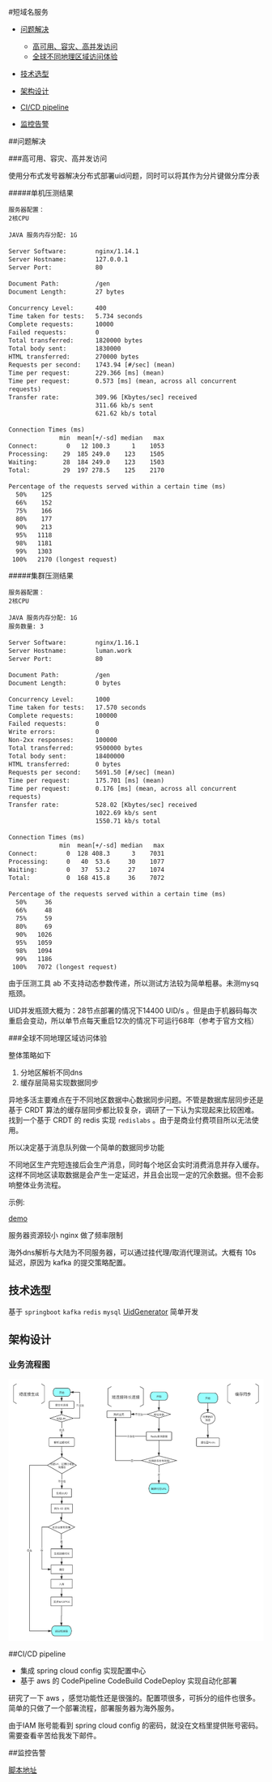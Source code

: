 #短域名服务

* [问题解决](#Question)

  * [高可用、容灾、高并发访问](#Cocurrent)
  * [全球不同地理区域访问体验](#location)

* [技术选型](#Technology)

* [架构设计](#design)

* [CI/CD pipeline](#pipeline)

* [监控告警](#monitor)

  

 <span id="Question"> </span>
##问题解决

 <span id="Cocurrent"> </span>
###高可用、容灾、高并发访问

使用分布式发号器解决分布式部署uid问题，同时可以将其作为分片键做分库分表

#####单机压测结果

```shell
服务器配置：
2核CPU

JAVA 服务内存分配: 1G

Server Software:        nginx/1.14.1
Server Hostname:        127.0.0.1
Server Port:            80

Document Path:          /gen
Document Length:        27 bytes

Concurrency Level:      400
Time taken for tests:   5.734 seconds
Complete requests:      10000
Failed requests:        0
Total transferred:      1820000 bytes
Total body sent:        1830000
HTML transferred:       270000 bytes
Requests per second:    1743.94 [#/sec] (mean)
Time per request:       229.366 [ms] (mean)
Time per request:       0.573 [ms] (mean, across all concurrent requests)
Transfer rate:          309.96 [Kbytes/sec] received
                        311.66 kb/s sent
                        621.62 kb/s total

Connection Times (ms)
              min  mean[+/-sd] median   max
Connect:        0   12 100.3      1    1053
Processing:    29  185 249.0    123    1505
Waiting:       28  184 249.0    123    1503
Total:         29  197 278.5    125    2170

Percentage of the requests served within a certain time (ms)
  50%    125
  66%    152
  75%    166
  80%    177
  90%    213
  95%   1118
  98%   1181
  99%   1303
 100%   2170 (longest request)

```

#####集群压测结果

```shell
服务器配置：
2核CPU

JAVA 服务内存分配: 1G
服务数量: 3

Server Software:        nginx/1.16.1
Server Hostname:        luman.work
Server Port:            80

Document Path:          /gen
Document Length:        0 bytes

Concurrency Level:      1000
Time taken for tests:   17.570 seconds
Complete requests:      100000
Failed requests:        0
Write errors:           0
Non-2xx responses:      100000
Total transferred:      9500000 bytes
Total body sent:        18400000
HTML transferred:       0 bytes
Requests per second:    5691.50 [#/sec] (mean)
Time per request:       175.701 [ms] (mean)
Time per request:       0.176 [ms] (mean, across all concurrent requests)
Transfer rate:          528.02 [Kbytes/sec] received
                        1022.69 kb/s sent
                        1550.71 kb/s total

Connection Times (ms)
              min  mean[+/-sd] median   max
Connect:        0  128 408.3      3    7031
Processing:     0   40  53.6     30    1077
Waiting:        0   37  53.2     27    1074
Total:          0  168 415.8     36    7072

Percentage of the requests served within a certain time (ms)
  50%     36
  66%     48
  75%     59
  80%     69
  90%   1026
  95%   1059
  98%   1094
  99%   1186
 100%   7072 (longest request)

```



由于压测工具 ab 不支持动态参数传递，所以测试方法较为简单粗暴。未测mysq瓶颈。

UID并发瓶颈大概为：28节点部署的情况下14400 UID/s 。但是由于机器码每次重启会变动，所以单节点每天重启12次的情况下可运行68年（参考于官方文档）


 <span id="location"> </span>

###全球不同地理区域访问体验

整体策略如下

1. 分地区解析不同dns
2. 缓存层简易实现数据同步

异地多活主要难点在于不同地区数据中心数据同步问题。不管是数据库层同步还是基于 CRDT 算法的缓存层同步都比较复杂，调研了一下认为实现起来比较困难。找到一个基于 CRDT 的 redis 实现 `redislabs` 。由于是商业付费项目所以无法使用。

所以决定基于消息队列做一个简单的数据同步功能

不同地区生产完短连接后会生产消息，同时每个地区会实时消费消息并存入缓存。这样不同地区读取数据是会产生一定延迟，并且会出现一定的冗余数据。但不会影响整体业务流程。

示例:

[demo](http://a.luman.work)

服务器资源较小 nginx 做了频率限制

海外dns解析与大陆为不同服务器，可以通过挂代理/取消代理测试。大概有 10s 延迟，原因为 kafka 的提交策略配置。



 <span id="Technology"> </span>

## 技术选型

基于 `springboot` `kafka` `redis` `mysql`  [UidGenerator](https://github.com/baidu/uid-generator )  简单开发



<span id="design"> </span>

## 架构设计

### 业务流程图

![短连接流程图](短连接流程图.png)

 <span id="pipeline"> </span>

##CI/CD pipeline

* 集成 spring cloud config 实现配置中心
* 基于 aws 的 CodePipeline CodeBuild CodeDeploy 实现自动化部署

研究了一下 aws ，感觉功能性还是很强的。配置项很多，可拆分的组件也很多。简单的只做了一个部署流程，部署服务器为海外服务。

由于IAM 账号能看到 spring cloud config 的密码，就没在文档里提供账号密码。需要查看辛苦给我发下邮件。


 <span id="monitor"> </span>

##监控告警

[脚本地址](./monitor/)
